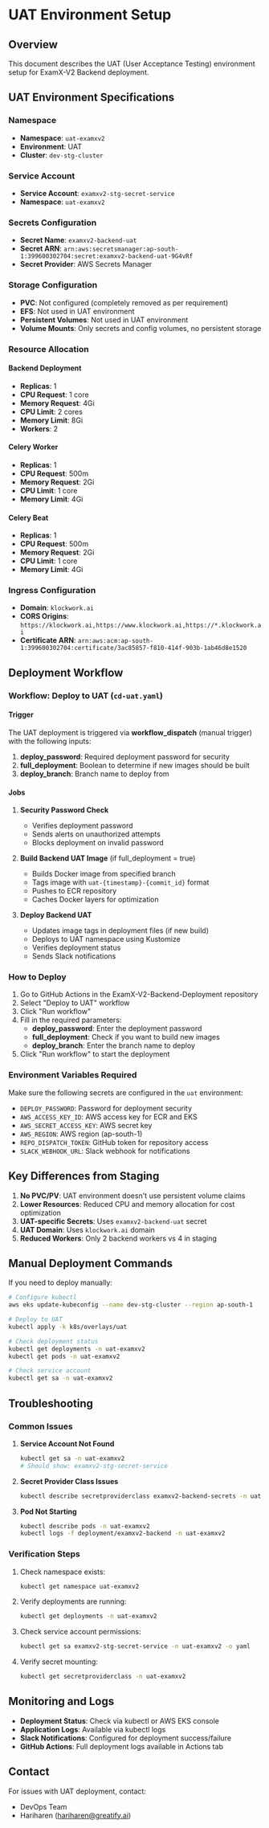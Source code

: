 # UAT Environment Setup

## Overview
This document describes the UAT (User Acceptance Testing) environment setup for ExamX-V2 Backend deployment.

## UAT Environment Specifications

### Namespace
- **Namespace**: `uat-examxv2`
- **Environment**: UAT
- **Cluster**: `dev-stg-cluster`

### Service Account
- **Service Account**: `examxv2-stg-secret-service`
- **Namespace**: `uat-examxv2`

### Secrets Configuration  
- **Secret Name**: `examxv2-backend-uat`
- **Secret ARN**: `arn:aws:secretsmanager:ap-south-1:399600302704:secret:examxv2-backend-uat-9G4vRf`
- **Secret Provider**: AWS Secrets Manager

### Storage Configuration
- **PVC**: Not configured (completely removed as per requirement)
- **EFS**: Not used in UAT environment
- **Persistent Volumes**: Not used in UAT environment
- **Volume Mounts**: Only secrets and config volumes, no persistent storage

### Resource Allocation

#### Backend Deployment
- **Replicas**: 1
- **CPU Request**: 1 core
- **Memory Request**: 4Gi  
- **CPU Limit**: 2 cores
- **Memory Limit**: 8Gi
- **Workers**: 2

#### Celery Worker
- **Replicas**: 1
- **CPU Request**: 500m
- **Memory Request**: 2Gi
- **CPU Limit**: 1 core  
- **Memory Limit**: 4Gi

#### Celery Beat
- **Replicas**: 1
- **CPU Request**: 500m
- **Memory Request**: 2Gi
- **CPU Limit**: 1 core
- **Memory Limit**: 4Gi

### Ingress Configuration
- **Domain**: `klockwork.ai`
- **CORS Origins**: `https://klockwork.ai,https://www.klockwork.ai,https://*.klockwork.ai`
- **Certificate ARN**: `arn:aws:acm:ap-south-1:399600302704:certificate/3ac85857-f810-414f-903b-1ab46d8e1520`

## Deployment Workflow

### Workflow: Deploy to UAT (`cd-uat.yaml`)

#### Trigger
The UAT deployment is triggered via **workflow_dispatch** (manual trigger) with the following inputs:

1. **deploy_password**: Required deployment password for security
2. **full_deployment**: Boolean to determine if new images should be built
3. **deploy_branch**: Branch name to deploy from

#### Jobs

1. **Security Password Check**
   - Verifies deployment password
   - Sends alerts on unauthorized attempts
   - Blocks deployment on invalid password

2. **Build Backend UAT Image** (if full_deployment = true)
   - Builds Docker image from specified branch
   - Tags image with `uat-{timestamp}-{commit_id}` format
   - Pushes to ECR repository
   - Caches Docker layers for optimization

3. **Deploy Backend UAT**
   - Updates image tags in deployment files (if new build)
   - Deploys to UAT namespace using Kustomize
   - Verifies deployment status
   - Sends Slack notifications

### How to Deploy

1. Go to GitHub Actions in the ExamX-V2-Backend-Deployment repository
2. Select "Deploy to UAT" workflow
3. Click "Run workflow"
4. Fill in the required parameters:
   - **deploy_password**: Enter the deployment password
   - **full_deployment**: Check if you want to build new images
   - **deploy_branch**: Enter the branch name to deploy
5. Click "Run workflow" to start the deployment

### Environment Variables Required

Make sure the following secrets are configured in the `uat` environment:

- `DEPLOY_PASSWORD`: Password for deployment security
- `AWS_ACCESS_KEY_ID`: AWS access key for ECR and EKS
- `AWS_SECRET_ACCESS_KEY`: AWS secret key
- `AWS_REGION`: AWS region (ap-south-1)
- `REPO_DISPATCH_TOKEN`: GitHub token for repository access
- `SLACK_WEBHOOK_URL`: Slack webhook for notifications

## Key Differences from Staging

1. **No PVC/PV**: UAT environment doesn't use persistent volume claims
2. **Lower Resources**: Reduced CPU and memory allocation for cost optimization
3. **UAT-specific Secrets**: Uses `examxv2-backend-uat` secret
4. **UAT Domain**: Uses `klockwork.ai` domain
5. **Reduced Workers**: Only 2 backend workers vs 4 in staging

## Manual Deployment Commands

If you need to deploy manually:

```bash
# Configure kubectl
aws eks update-kubeconfig --name dev-stg-cluster --region ap-south-1

# Deploy to UAT
kubectl apply -k k8s/overlays/uat

# Check deployment status
kubectl get deployments -n uat-examxv2
kubectl get pods -n uat-examxv2

# Check service account
kubectl get sa -n uat-examxv2
```

## Troubleshooting

### Common Issues

1. **Service Account Not Found**
   ```bash
   kubectl get sa -n uat-examxv2
   # Should show: examxv2-stg-secret-service
   ```

2. **Secret Provider Class Issues**
   ```bash
   kubectl describe secretproviderclass examxv2-backend-secrets -n uat-examxv2
   ```

3. **Pod Not Starting**
   ```bash
   kubectl describe pods -n uat-examxv2
   kubectl logs -f deployment/examxv2-backend -n uat-examxv2
   ```

### Verification Steps

1. Check namespace exists:
   ```bash
   kubectl get namespace uat-examxv2
   ```

2. Verify deployments are running:
   ```bash
   kubectl get deployments -n uat-examxv2
   ```

3. Check service account permissions:
   ```bash
   kubectl get sa examxv2-stg-secret-service -n uat-examxv2 -o yaml
   ```

4. Verify secret mounting:
   ```bash
   kubectl get secretproviderclass -n uat-examxv2
   ```

## Monitoring and Logs

- **Deployment Status**: Check via kubectl or AWS EKS console
- **Application Logs**: Available via kubectl logs
- **Slack Notifications**: Configured for deployment success/failure
- **GitHub Actions**: Full deployment logs available in Actions tab

## Contact

For issues with UAT deployment, contact:
- DevOps Team
- Hariharen (hariharen@greatify.ai) 